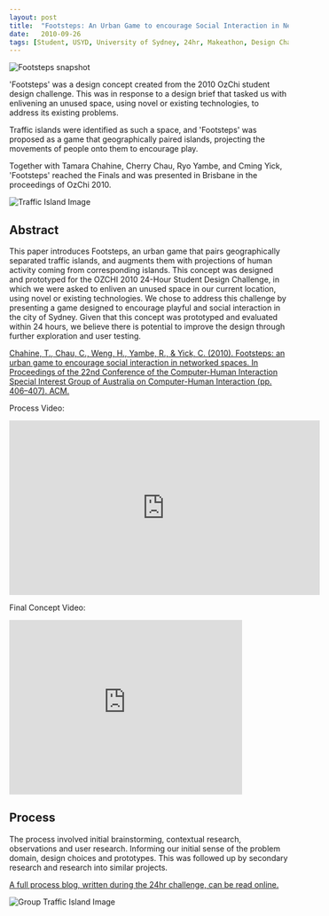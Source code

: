 ```yaml
---
layout: post
title:  "Footsteps: An Urban Game to encourage Social Interaction in Networked Spaces (OzChi)"
date:   2010-09-26
tags: [Student, USYD, University of Sydney, 24hr, Makeathon, Design Challenge, OzChi, Concept]
---
```


![Footsteps snapshot](_posts_assets/Footsteps-snapshot.png)

'Footsteps' was a design concept created from the 2010 OzChi student design challenge. This was in response to a design brief that tasked us with enlivening an unused space, using novel or existing technologies,  to address its existing problems.

Traffic islands were identified as such a space, and 'Footsteps' was proposed as a game that geographically paired islands, projecting the movements of people onto them to encourage play.

Together with Tamara Chahine, Cherry Chau, Ryo Yambe, and Cming Yick, 'Footsteps' reached the Finals and was presented in Brisbane in the proceedings of OzChi 2010.

![Traffic Island Image](_posts_assets/traffic_island_day.jpg)

## Abstract

This paper introduces Footsteps, an urban game that pairs geographically separated traffic islands, and augments them with projections of human activity coming from corresponding islands. This concept was designed and prototyped for the OZCHI 2010 24-Hour Student Design Challenge, in which we were asked to enliven an unused space in our current location, using novel or existing technologies. We chose to address this challenge by presenting a game designed to encourage playful and social interaction in the city of Sydney. Given that this concept was prototyped and evaluated within 24 hours, we believe there is potential to improve the design through further exploration and user testing.

[Chahine, T., Chau, C., Weng, H., Yambe, R., & Yick, C. (2010). Footsteps: an urban game to encourage social interaction in networked spaces. In Proceedings of the 22nd Conference of the Computer-Human Interaction Special Interest Group of Australia on Computer-Human Interaction (pp. 406–407). ACM.](_posts_assets/p406-chahine.pdf)

Process Video:

<iframe width="560" height="315" src="https://www.youtube.com/embed/y-OyLuh8Nl4" frameborder="0" allowfullscreen></iframe>

Final Concept Video:

<iframe width="420" height="315" src="https://www.youtube.com/embed/DoHWEam1ZhM" frameborder="0" allowfullscreen></iframe>

## Process

The process involved initial brainstorming, contextual research, observations and user research. Informing our initial sense of the problem domain, design choices and prototypes. This was followed up by secondary research  and research into similar projects.

[A full process blog, written during the 24hr challenge, can be read online.](https://4leafozchi.wordpress.com)

![Group Traffic Island Image](_posts_assets/traffic_island_night.jpg)
